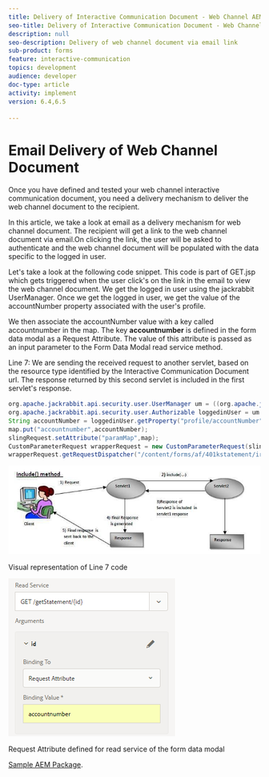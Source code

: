 ```yaml
---
title: Delivery of Interactive Communication Document - Web Channel AEM Forms
seo-title: Delivery of Interactive Communication Document - Web Channel AEM Forms
description: null
seo-description: Delivery of web channel document via email link
sub-product: forms
feature: interactive-communication
topics: development
audience: developer
doc-type: article
activity: implement
version: 6.4,6.5

---
```


# Email Delivery of Web Channel Document

Once you have defined and tested your web channel interactive communication document, you need a delivery mechanism to deliver the web channel document to the recipient.

In this article, we take a look at email as a delivery mechanism for web channel document. The recipient will get a link to the web channel document via email.On clicking the link, the user will be asked to authenticate and the web channel document will be populated with the data specific to the logged in user.

Let's take a look at the following code snippet. This code is part of GET.jsp which gets triggered when the user click's on the link in the email to view the web channel document. We get the logged in user using the jackrabbit UserManager. Once we get the logged in user, we get the value of the accountNumber property associated with the user's profile.

We then associate the accountNumber  value with a key called  accountnumber  in the map. The key **accountnumber** is defined in the form data modal as a Request Attribute. The value of this attribute is passed as an input parameter to the Form Data Modal read service method.

Line 7: We are sending the received request to another servlet, based on the resource type identified by the Interactive Communication Document url. The response returned by this second servlet is included in the first servlet's response.

```java {.line-numbers}
org.apache.jackrabbit.api.security.user.UserManager um = ((org.apache.jackrabbit.api.JackrabbitSession) session).getUserManager();
org.apache.jackrabbit.api.security.user.Authorizable loggedinUser = um.getAuthorizable(session.getUserID());
String accountNumber = loggedinUser.getProperty("profile/accountNumber")[0].getString();
map.put("accountnumber",accountNumber);
slingRequest.setAttribute("paramMap",map);
CustomParameterRequest wrapperRequest = new CustomParameterRequest(slingRequest,"GET");
wrapperRequest.getRequestDispatcher("/content/forms/af/401kstatement/irastatement/channels/web.html").include(wrapperRequest, response);

```

![includemethod](assets/includemethod.jpg)

Visual representation of Line 7 code

![requestparameter](assets/requestparameter.png)

Request Attribute defined for read service of the form data modal


[Sample AEM Package](assets/webchanneldelivery.zip).
